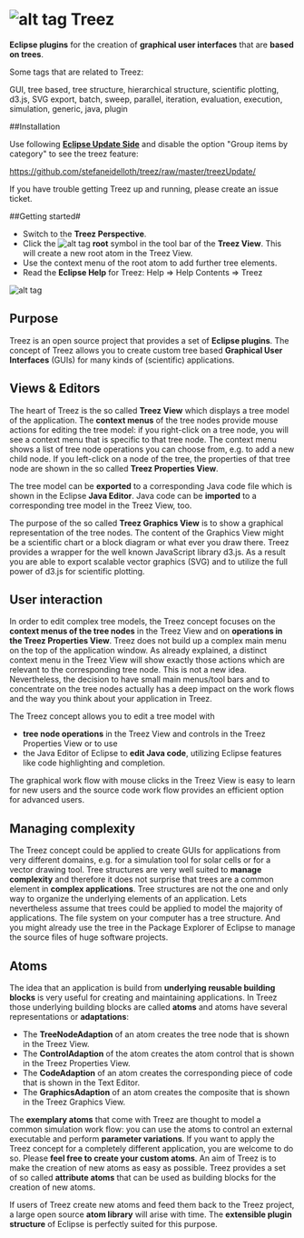 # ![alt tag](https://github.com/stefaneidelloth/treez/blob/master/treez.png) Treez

**Eclipse plugins** for the creation of **graphical user interfaces** that are **based on trees**.

Some tags that are related to Treez:

GUI, tree based, tree structure, hierarchical structure, scientific plotting, d3.js, SVG export, batch, sweep, parallel, iteration, evaluation, execution, simulation, generic, java, plugin

##Installation

Use following [**Eclipse Update Side**](http://www.vogella.com/tutorials/Eclipse/article.html#plugin_installation) and disable the option "Group items by category" to see the treez feature:

https://github.com/stefaneidelloth/treez/raw/master/treezUpdate/

If you have trouble getting Treez up and running, please create an issue ticket. 

##Getting started#

* Switch to the **Treez Perspective**.
* Click the ![alt tag](https://github.com/stefaneidelloth/treez/blob/master/treezCore/icons/root.png) **root** symbol in the tool bar of the **Treez View**. This will create a new root atom in the Treez View.
* Use the context menu of the root atom to add further tree elements. 
* Read the **Eclipse Help** for Treez: Help => Help Contents => Treez 


![alt tag](https://github.com/stefaneidelloth/treez/blob/master/Treez_Screenshot.png)

## Purpose

Treez is an open source project that provides a set of **Eclipse plugins**. The concept of Treez allows you to create custom tree based **Graphical User Interfaces** (GUIs) for many kinds of (scientific) applications.  

## Views & Editors

The heart of Treez is the so called **Treez View** which displays a tree model of the application. The **context menus** of the tree nodes provide mouse actions for editing the tree model: if you right-click on a tree node, you will see a context menu that is specific to that tree node. The context menu shows a list of tree node operations you can choose from, e.g. to add a new child node. If you left-click on a node of the tree, the properties of that tree node are shown in the so called **Treez Properties View**. 

The tree model can be **exported** to a corresponding Java code file which is shown in the Eclipse **Java Editor**. Java code can be **imported** to a corresponding tree model in the Treez View, too. 

The purpose of the so called **Treez Graphics View** is to show a graphical representation of the tree nodes. The content of the Graphics View might be a scientific chart or a block diagram or what ever you draw there. Treez provides a wrapper for the well known JavaScript library d3.js. As a result you are able to export scalable vector graphics (SVG) and to utilize the full power of d3.js for scientific plotting.  
	
## User interaction

In order to edit complex tree models, the Treez concept focuses on the **context menus of the tree nodes** in the Treez View and on **operations in the Treez Properties View**. Treez does not build up a complex main menu on the top of the application window. As already explained, a distinct context menu in the Treez View will show exactly those actions which are relevant to the corresponding tree node. This is not a new idea. Nevertheless, the decision to have small main menus/tool bars and to concentrate on the tree nodes actually has a deep impact on the work flows and the way you think about your application in Treez. 

The Treez concept allows you to edit a tree model with 

* **tree node operations** in the Treez View and controls in the Treez Properties View or to use
* the Java Editor of Eclipse to **edit Java code**, utilizing Eclipse features like code highlighting and completion.

The graphical work flow with mouse clicks in the Treez View is easy to learn for new users and the source code work flow provides an efficient option for advanced users. 

## Managing complexity

The Treez concept could be applied to create GUIs for applications from very different domains, e.g. for a simulation tool for solar cells or for a vector drawing tool. Tree structures are very well suited to **manage complexity** and therefore it does not surprise that trees are a common element in **complex applications**. Tree structures are not the one and only way to organize the underlying elements of an application. Lets nevertheless assume that trees could be applied to model the majority of applications. The file system on your computer has a tree structure. And you might already use the tree in the Package Explorer of Eclipse to manage the source files of huge software projects. 

## Atoms

The idea that an application is build from **underlying reusable building blocks** is very useful for creating and maintaining applications. In Treez those underlying building blocks are called **atoms** and atoms have several representations or **adaptations**:

* The **TreeNodeAdaption** of an atom creates the tree node that is shown in the Treez View.
* The **ControlAdaption** of the atom creates the atom control that is shown in the Treez Properties View. 
* The **CodeAdaption** of an atom creates the corresponding piece of code that is shown in the Text Editor. 
* The **GraphicsAdaption** of an atom creates the composite that is shown in the Treez Graphics View. 

The **exemplary atoms** that come with Treez are thought to model a common simulation work flow: you can use the atoms to control an external executable and perform **parameter variations**. If you want to apply the Treez concept for a completely different application, you are welcome to do so. Please **feel free to create your custom atoms**. An aim of Treez is to make the creation of new atoms as easy as possible. Treez provides a set of so called **attribute atoms** that can be used as building blocks for the creation of new atoms. 

If users of Treez create new atoms and feed them back to the Treez project, a large open source **atom library** will arise with time. The **extensible plugin structure** of Eclipse is perfectly suited for this purpose. 

